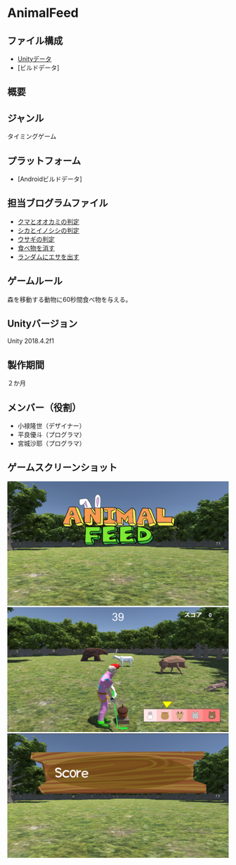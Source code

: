 # AnimalFeed  

## ファイル構成  
* [Unityデータ](./testgame/)  
* [ビルドデータ]  

## 概要  

## ジャンル  
タイミングゲーム

## プラットフォーム  
* [Androidビルドデータ]  

## 担当ブログラムファイル  
* [クマとオオカミの判定](./testgame/Assets/Script/AnnimalScript/BearWolf.cs)  
* [シカとイノシシの判定](./testgame/Assets/Script/AnnimalScript/DeerBoar.cs)  
* [ウサギの判定](./testgame/Assets/Script/AnnimalScript/Hare.cs)  
* [食べ物を消す](./testgame/Assets/Script/fooddes.cs)  
* [ランダムにエサを出す](./testgame/Assets/Script/random.cs)  

## ゲームルール  
森を移動する動物に60秒間食べ物を与える。  

## Unityバージョン  
Unity 2018.4.2f1  

## 製作期間  
２か月

## メンバー（役割）  
* 小禄隆世（デザイナー）  
* 平良優斗（プログラマ）  
* 宮城沙耶（プログラマ）  

## ゲームスクリーンショット  
![タイトル画面](./ScreenShot/title.png)  
![プレイ画面](./ScreenShot/playScene.png)  
![リザルト画面](./ScreenShot/AnimalFeedRizaruto.png)  